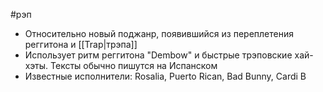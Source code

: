 #рэп 
- Относительно новый поджанр, появившийся из переплетения реггитона и [[Trap|трэпа]]
- Использует ритм реггитона "Dembow" и быстрые трэповские хай-хэты. Тексты обычно пишутся на Испанском
- Известные исполнители: Rosalia, Puerto Rican, Bad Bunny, Cardi B